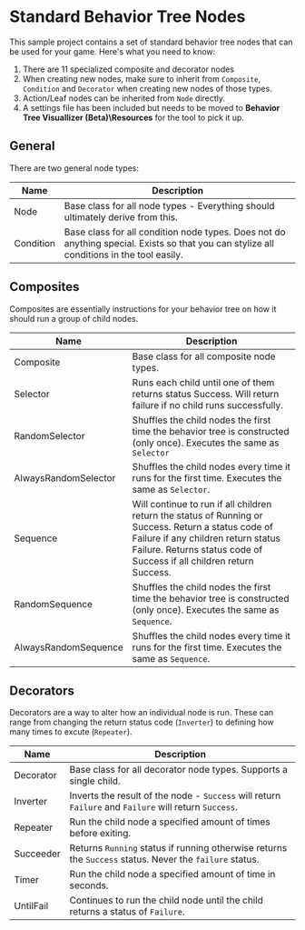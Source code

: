 
# Standard Behavior Tree Nodes
This sample project contains a set of standard behavior tree nodes that can be used for your game. Here's what you need to know:

1. There are 11 specialized composite and decorator nodes 
2. When creating new nodes, make sure to inherit from `Composite`, `Condition` and `Decorator` when creating new nodes of those types. 
3. Action/Leaf nodes can be inherited from `Node` directly.
4. A settings file has been included but needs to be moved to **Behavior Tree Visuallizer (Beta)\Resources** for the tool to pick it up.

## General
There are two general node types:

| Name      	| Description                                                                                                                                       	|
|-----------	|---------------------------------------------------------------------------------------------------------------------------------------------------	|
| Node      	| Base class for all node types - Everything should ultimately derive from this.                                                                    	|
| Condition 	| Base class for all condition node types. Does not do anything special. Exists so that you can stylize all conditions in the tool easily. 	|

## Composites
Composites are essentially instructions for your behavior tree on how it should run a group of child nodes. 

| Name                 	| Description                                                                                                                                                                                                         	|
|----------------------	|---------------------------------------------------------------------------------------------------------------------------------------------------------------------------------------------------------------------	|
| Composite            	| Base class for all composite node types.                                                                                                                                                                            	|
| Selector             	| Runs each child until one of them returns status Success. Will return failure if no child runs successfully.                                                                                                        	|
| RandomSelector       	| Shuffles the child nodes the first time the behavior tree is constructed (only once). Executes the same as `Selector`                                                                                               	|
| AlwaysRandomSelector 	| Shuffles the child nodes every time it runs for the first time. Executes the same as `Selector`.                                                                                                                    	|
| Sequence             	| Will continue to run if all children return the status of Running or Success. Return a status code of Failure if any children return status Failure. Returns status code of Success if all children return Success. 	|
| RandomSequence       	| Shuffles the child nodes the first time the behavior tree is constructed (only once). Executes the same as `Sequence`.                                                                                              	|
| AlwaysRandomSequence 	| Shuffles the child nodes every time it runs for the first time. Executes the same as `Sequence`.                                                                                                                    	|

## Decorators
Decorators are a way to alter how an individual node is run. These can range from changing the return status code (`Inverter`) to defining how many times to excute (`Repeater`).

| Name      	| Description                                                                                                 	|
|-----------	|-------------------------------------------------------------------------------------------------------------	|
| Decorator 	| Base class for all decorator node types. Supports a single child.                                           	|
| Inverter  	| Inverts the result of the node - `Success` will return `Failure` and `Failure` will return `Success`. 	|
| Repeater  	| Run the child node a specified amount of times before exiting.                                              	|
| Succeeder 	| Returns `Running` status if running otherwise returns the `Success` status. Never the `failure` status.     	|
| Timer     	| Run the child node a specified amount of time in seconds.                                                   	|
| UntilFail 	| Continues to run the child node until the child returns a status of `Failure`.                              	|